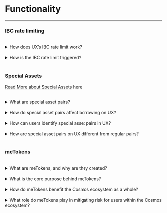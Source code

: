 # Functionality

---

<h3>IBC rate limiting</h3><br />

<details><summary>How does UX’s IBC rate limit work?</summary>

_UX's IBC rate limit is a chain-level security feature designed to safeguard your assets. UX’s IBC rate limit sets a maximum cap on the daily outflow from the UX chain. When the outflow exceeds the predefined limit, the IBC rate limit will be triggered and IBC transactions for outflow will be shut down._

_For more in-depth information, check out our blog on [IBC Rate Limiting](https://ux.xyz/blog/ibc-rate-limiting/) and [Github link](https://github.com/umee-network/umee/releases/tag/v4.2.0)._

</details>

<br>

<details><summary>How is the IBC rate limit triggered?</summary>

_The IBC rate limit triggers when either of the below conditions are met:_

- _The aggregated daily IBC outflows exceed $USD 1M._
- _An individual token’s total daily IBC outflows interchain transactions exceed $USD 600,000_

</details>

<br>

<h3>Special Assets</h3>

[Read More about Special Assets](https://github.com/umee-network/umee/blob/ecc48594a5fe335360325cb12da8d40d56c8a554/x/leverage/README.md#special-asset-pairs) here

<br />

<details><summary>What are special asset pairs?</summary>

_Special asset pairs are pairs of assets with distinct collateral weight(CW) and borrowing limit(BL) settings when one is being used as collateral to borrow the other asset(s).These pairs offer unique opportunities for borrowers to optimize capital efficiency and access boosted borrowing capacity through the UX protocol._

_Examples of special asset pairs: [ATOM/stATOM, OSMO/stOSMO, IST/USK]_

</details>

<br>

<details><summary>How do special asset pairs affect borrowing on UX?</summary>

_Special asset pairs can result in the most borrowing capacity and maximum capital efficiency between specific asset pairs._

_For example, ATOM-stATOM has been set as a special asset pair, meaning that when using ATOM to borrow stATOM, instead of having ATOM’s 76% collateral weight and 80% liquidation threshold, borrowers will be enjoying 85% collateral weight and 88% liquidation threshold for when borrowing stATOM. Note that special pairs have directions, depending on how the parameters are set, using one to borrow the other in a special pair might incur different results._

</details>

<br>

<details><summary>How can users identify special asset pairs in UX?</summary>

_Boosted borrowing capability of certain assets are automatically updated and shown when a special asset pair is identified._

</details>

<br>

<details><summary>How are special asset pairs on UX different from regular pairs?</summary>

_Special asset pairs on UX have unique collateral weight settings and borrowing limits that set them apart from standard pairs. These differences are designed to provide the most borrowing capacity and maximum capital efficiency while maintaining the most safety for UX._

_For example, ATOM-stATOM has been set as a special asset pair, meaning that when using ATOM to borrow stATOM, instead of having ATOM’s 76% collateral weight and 80% liquidation threshold, borrowers will be enjoying 85% collateral weight and 88% liquidation threshold for when borrowing stATOM. These pairs enable users to deploy a range of leverage strategies that can be further optimized based on their individual risk tolerance and goals._

</details>
<br>

<h3>meTokens</h3><br />

<details><summary>What are meTokens, and why are they created?</summary>

_meTokens, short for Multi-Variant Elastic Tokens, are an innovative index product constructed with the ability to minimize individual token’s risk and serve as an alternative to holding those tokens directly. meTokens include meUSD, created using a basket of popular stablecoins, and meATOM, created using a basket of most used liquid staking ATOMs._

</details>

<br />

<details><summary>What is the core purpose behind meTokens?</summary>

_The primary objective of meTokens is to minimize individual token’s risk and serve as an alternative to holding those tokens directly. These tokens function as ETFs and they are constructed using the portfolio theory with minimized portfolio risk. By bundling various assets, meTokens mitigate risk and enhance capital efficiency when using on UX._

_For example, the meUSD token, which bundles Cosmos-native stablecoins like IST, USK, and axlUSDC, returns less asset risk than holding any of the individual stablecoins alone and safeguards against the risk of depegging of any single stablecoin._

</details>

<br />

<details><summary>How do meTokens benefit the Cosmos ecosystem as a whole?</summary>

_meTokens provide a number of advantages to the Cosmos ecosystem:_

- _Minimized portfolio risk through holding a scientifically constructed index token_
- _Increased adoption of smaller projects’ tokens_
- _Increased borrrowing capability and capital efficency on UX_
- _Ecosystem innovation and growth_

</details>

<br />

<details><summary>What role do meTokens play in mitigating risk for users within the Cosmos ecosystem?</summary>

_meTokens reduce risk by scientifically constructing a portfolio composition of assets with the same pegged value. Users can use meTokens (such as meUSD or meATOM) and spread risk, making their portfolios more stable and secure in the volatile crypto market._

</details>
